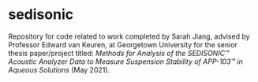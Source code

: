 # sedisonic

Repository for code related to work completed by Sarah Jiang, advised by Professor Edward van Keuren, at Georgetown University for the senior thesis paper/project titled: _Methods for Analysis of the SEDISONIC™ Acoustic Analyzer Data to Measure Suspension Stability of APP-103™ in Aqueous Solutions_ (May 2021).
